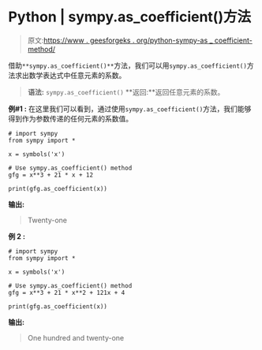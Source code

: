 # Python | sympy.as_coefficient()方法

> 原文:[https://www . geesforgeks . org/python-sympy-as _ coefficient-method/](https://www.geeksforgeeks.org/python-sympy-as_coefficient-method/)

借助`**sympy.as_coefficient()**`方法，我们可以用`sympy.as_coefficient()`方法求出数学表达式中任意元素的系数。

> **语法:** `sympy.as_coefficient()`
> **返回:**返回任意元素的系数。

**例#1 :**
在这里我们可以看到，通过使用`sympy.as_coefficient()`方法，我们能够得到作为参数传递的任何元素的系数值。

```
# import sympy
from sympy import * 

x = symbols('x')

# Use sympy.as_coefficient() method
gfg = x**3 + 21 * x + 12

print(gfg.as_coefficient(x))
```

**输出:**

> Twenty-one

**例 2 :**

```
# import sympy
from sympy import * 

x = symbols('x')

# Use sympy.as_coefficient() method
gfg = x**3 + 21 * x**2 + 121x + 4

print(gfg.as_coefficient(x))
```

**输出:**

> One hundred and twenty-one